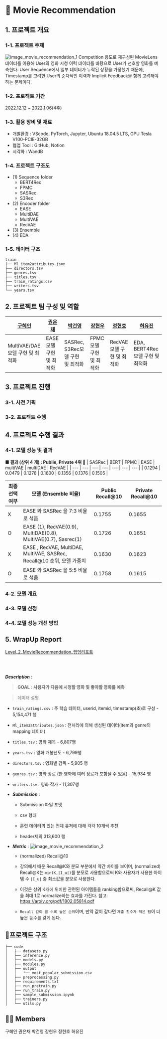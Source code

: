 # :movie_camera: Movie Recommendation

## 1. 프로젝트 개요
### 1-1. 프로젝트 주제
![image_movie_recommendation_1](https://user-images.githubusercontent.com/79534756/206973144-f99f537b-2d5f-477e-9184-c35eacb8706b.JPG)
Competition 용도로 재구성된 MovieLens 데이터를 이용해 User의 영화 시청 이력 데이터를 바탕으로 User가 선호할 영화를 예측한다. User Sequence에서 일부 데이터가 누락된 상황을 가정했기 때문에, Timestamp를 고려한 User의 순차적인 이력과 Implicit Feedback을 함께 고려해야 하는 문제이다.
### 1-2. 프로젝트 기간
2022.12.12 ~ 2022.1.06(4주)
### 1-3. 활용 장비 및 재료
- 개발환경 : VScode, PyTorch, Jupyter, Ubuntu 18.04.5 LTS, GPU Tesla V100-PCIE-32GB
- 협업 Tool : GitHub, Notion
- 시각화 : WandB
### 1-4. 프로젝트 구조도
- (1) Sequence folder
    - BERT4Rec
    - FPMC
    - SASRec
    - S3Rec
- (2) Encoder folder
    - EASE
    - MultiDAE
    - MultiVAE
    - RecVAE
- (3) Ensemble
- (4) EDA
### 1-5. 데이터 구조
```
train
├── Ml_item2attributes.json
├── directors.tsv
├── genres.tsv
├── titles.tsv
├── train_ratings.csv
├── writers.tsv
└── years.tsv
```

## 2. 프로젝트 팀 구성 및 역할
|[구혜인](https://github.com/hyein99?tab=repositories)|[권은채](https://github.com/dmscornjs)|[박건영](https://github.com/kuuneeee)|[장현우](https://github.com/jhu8802)|[정현호](https://github.com/Heiness)|[허유진](https://github.com/hobbang2)|
|----|----|----|----|----|----|
|MultiVAE/DAE 모델 구현 및 최적화|EASE모델 구현 및 최적화|SASRec, S3Rec모델 구현 및 최적화|FPMC 모델 구현 및 최적화|RecVAE 모델 구현 및 최적화|EDA, BERT4Rec 모델 구현 및 최적화|

## 3. 프로젝트 진행
### 3-1. 사전 기획
### 3-2. 프로젝트 수행

## 4. 프로젝트 수행 결과
### 4-1. 모델 성능 및 결과
**■ 결과 (상위 4 개) : Publie, Private 4위 🏅**
| SASRec | BERT | FPMC | EASE | multiVAE | multiDAE | RecVAE |
| --- | --- | --- | --- | --- | --- | --- |
| 0.1294 | 0.0479 | 0.1278 | 0.1600 | 0.1356 | 0.1376 | 0.1505 |

| 최종 선택 여부 | 모델 (Ensemble 비율) | Public Recall@10 | Private Recall@10 |
| --- | --- | --- | --- |
| X | EASE 와 SASRec 을 7:3 비율로 섞음  | 0.1755 | 0.1655 |
| O | EASE (1), RecVAE(0.9), MultiDAE(0.8), MultiVAE(0.7), Sasrec(1) | 0.1726 | 0.1651 |
| X | EASE , RecVAE, MultiDAE, MultiVAE, SASRec, Recall@10 순위, 모델 가중치 | 0.1630 | 0.1623 |
| O | EASE 와 SASRec 을 5:5 비율로 섞음  | 0.1758 | 0.1615 |
### 4-2. 모델 개요
### 4-3. 모델 선정
### 4-4. 모델 성능 개선 방법

## 5. WrapUp Report
[Level_2_MovieRecommendation_랩업리포트](https://www.notion.so/Level_2_MovieRecommendation_-c55d747e6dfb408ea7c378cba5576818)




<br><br>

***Description*** :

> **GOAL** : **사용자가 다음에 시청할 영화 및 좋아할 영화를 예측**

> 데이터 설명
- `train_ratings.csv` : 주 학습 데이터, userid, itemid, timestamp(초)로 구성 - 5,154,471 행

- `Ml_item2attributes.json` : 전처리에 의해 생성된 데이터(item과 genre의 mapping 데이터)

- `titles.tsv` : 영화 제목 - 6,807행

- `years.tsv` : 영화 개봉년도 - 6,799행

- `directors.tsv` : 영화별 감독 - 5,905 행

- `genres.tsv` : 영화 장르 (한 영화에 여러 장르가 포함될 수 있음) - 15,934 행

- `writers.tsv` : 영화 작가 - 11,307행

		
- ***Submission*** : 

	- Submission 파일 포맷

	- csv 형태

	- 훈련 데이터의 있는 전체 유저에 대해 각각 10개씩 추천

	- header제외 313,600 행

- ***Metric*** : 
	![image_movie_recommendation_2](https://user-images.githubusercontent.com/79534756/206973347-6ca2ab45-8a0c-4602-ba0f-80e8d04dd8a0.JPG)

	- (normalized) Recall@10

	- 강의에서 배운 Recall@K와 분모 부분에서 약간 차이를 보이며, (normalized) Recall@K는 `min(K,|I_u|)`를 분모로 사용함으로써 K와 사용자가 사용한 아이템 수 `|I_u|` 중 최소값을 분모로 사용한다.

	- 이것은 상위 K개에 위치한 관련된 아이템들을 ranking함으로써, Recall@K 값을 최대 1로 normalize하는 효과를 가진다. 참고: https://arxiv.org/pdf/1802.05814.pdf

	- `Recall 값이 클 수록 높은 순위`이며, 만약 값이 같다면 `제출 횟수가 적은 팀`이 더 높은 등수를 갖게 된다.

	


## 📁프로젝트 구조

```
├── code
│   ├── datasets.py
│   ├── inference.py
│   ├── models.py
│   ├── modules.py
│   ├── output
│   │   └── most_popular_submission.csv
│   ├── preprocessing.py
│   ├── requirements.txt
│   ├── run_pretrain.py
│   ├── run_train.py
│   ├── sample_submission.ipynb
│   ├── trainers.py
│   └── utils.py
```

## :man_technologist: Members
구혜인 권은채 박건영 장현우 정현호 허유진


